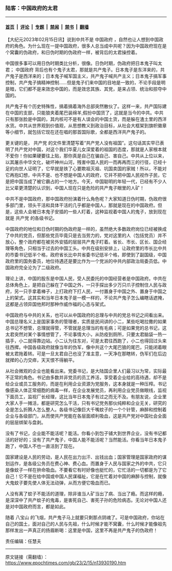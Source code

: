 ### 陆客：中国政府的太君

---

#### [首页](../../../..?n13930190) &nbsp;|&nbsp; [评论](../../../../../epoch-comment?n13930190) &nbsp;|&nbsp; [专题](../../../../../epoch-special?n13930190) &nbsp;|&nbsp; [禁闻](../../../../../epoch-news?n13930190) &nbsp;|&nbsp; [禁书](../../../../../books?n13930190) &nbsp;|&nbsp; [翻墙](https://github.com/gfw-breaker/nogfw/blob/master/README.md?n13930190)


<div class="post_content" id="artbody" itemprop="articleBody">
 <!-- article content begin -->
 <p>
  【大纪元2023年02月15日讯】说到中共不是
  <ok href="https://www.epochtimes.com/gb/tag/%E4%B8%AD%E5%9B%BD%E6%94%BF%E5%BA%9C.html">
   中国政府
  </ok>
  ，自然也让人想到中国政府的角色。为什么现在一提中国政府，很多人总当成中共呢？因为中国政府现在是个窝囊的伪政府，和日伪时期的伪政府一样，被背后的太君操控着。
 </p>
 <p>
  中国很多事可以用日伪时期类比分析，很像。日伪时期，伪政府把日本鬼子叫太君；
  <ok href="https://www.epochtimes.com/gb/tag/%E4%B8%AD%E5%9B%BD%E6%94%BF%E5%BA%9C.html">
   中国政府
  </ok>
  背后也有个鬼子太君，那就是共产鬼子。日本鬼子是东洋来的，共产鬼子是西洋来的；日本鬼子喊军国主义，共产鬼子喊共产主义；日本鬼子搞军事控制，共产鬼子搞精神控制……但是鬼子们来中国的目地是一致的，不论手段是明是暗，它们都不是来效忠中国的，而是效忠其族、其党，是来占领、统治和掠夺中国的。
 </p>
 <p>
  共产鬼子有个历史特殊性，搞着搞着海外总部突然散伙了。这样一来，共产国际建在中国的支部，只能狼夹着尾巴装绵羊,假扮中国货了，这就是当今的中共。中共只有那张脸是中国的，其内核可不是有人误会的中国土货，而是躲在渣土里的西洋水货。中共从世界观到价值观，从思想教义到政治目标，从社会大框架到旗帜徽章等小细节，就包括它现在还在唱的那首国际歌，全都是西洋共产鬼子的。
 </p>
 <p>
  更关键的是，
  <ok href="https://www.epochtimes.com/gb/tag/%E5%85%B1%E4%BA%A7%E5%85%9A.html">
   共产党
  </ok>
  的文件里清楚写着“共产党人没有祖国”。这句话其实早已表明了共产党对中国，对这个我们华夏儿女深爱着的祖国的态度，那就是人家根本就不爱你！你如果硬要往上贴，那你真是自己在骗自己、害自己。中共从上位以来，以其屠杀中华文化，破坏神州山河，残害中国人民的一而再再而三的行径，已经十足的向世人证明了，它早就是铁了心要欺祖灭祖、坑国卖国的家贼！所以，不能对它再抱幻想，中共不是、也不想是中国人的政府，它并不把中国人民视作子民，它是把中国当成了被它霸占的一个地方。今天，中国聪明的年轻一代，已经有不少人比父辈更清楚的认识到，中国人现在只是危险的共产鬼子眼里的人矿！
 </p>
 <p>
  中共不是中国政府，那中国政府扮演着什么角色呢？大家知道日伪时期，伪政府很多部门里，领头干活和具体干活的几乎都是中国人，那就是现在的中国政府。但是，这些人会被日本鬼子安插的一些人盯着，这种监视着中国人的鬼子，放到现在就是
  <ok href="https://www.epochtimes.com/gb/tag/%E5%85%B1%E4%BA%A7%E5%85%9A.html">
   共产党
  </ok>
  的各级书记。
 </p>
 <p>
  中国政府的地位和日伪时期的伪政府是一样的，虽然绝大多数政府岗位已经被换成了中共的党员，但那些党员毕竟只是去当劳力的，党对这里的人（包括党员）并不放心，整个政府都在被另外安插的层层共产鬼子盯着。省长、市长、区长、国企经理等角色，只相当于过去的中国工头。中共在级别安排上，让政府里的市长比中共的市委书记低半个格，政府省长比中共省委书记低半个格，即使到了副国级，中国政府里的国务委员，地位待遇还是要比作为一个党派的中共内部政治局委员低。中国政府完全沦为了二级政府。
 </p>
 <p>
  理论上讲，中国的股东是中国人民，受人民委托的中国经营者是中国政府。中共在总体角色上，是把自己躲在了中国之外，一只手探出多少万只爪子控制住人民与政府，另一只手拿着棒子，上打政府下打人民，一付置身于中国之外、置身于中国之上的架式。这其实和当年日本鬼子是一模一样的，不论共产鬼子怎么编瞎话遮掩，这都是占领异国他邦时那种作威作福的心态与架式。
 </p>
 <p>
  中国政府与中共的关系，也可以从中国政府的总理与中共的党总书记之间看出来。中国总理名义上是国家事务的管理者，实质是民间讲的小二，某些吃喝拉撒的如果总书记不想管，总理就得管，不管就是总理当的有毛病；可是如果党的总书记，这太君突然对某个事情想管了，不论事情大小，从防疫到厕所，只要太君脑袋一热一插手，小二就得靠边站。小二认为往东对，可是太君往西跑了，小二也得回过头来往西撵。中国各级政府就像当年的伪军，像中共这个大尾巴狼的尾巴，只能闭着眼被太君拖着转。可是一旦太君自己也没了准主意，一天净在那瞎转，伪军们在后边就撵的心力交瘁，天天恨不得躺平。
 </p>
 <p>
  从社会微观的企业也能看出来。党委书记，是大陆国企里人们最习以为常，实际最不正常的角色。书记由多数并非党员的员工养活，享受着企业给的高待遇，却不是给企业或员工服务的，而是在利用企业资源为党服务，这本身就是一种压榨。书记像感染人体正常细胞的病毒一样，在企业发展党员，再利用企业党员做眼线，监视下面员工，监视厂长经理，这比当年日本鬼子有过之而无不及。有朋友说，企业里大家人手一摊活，都是研究怎么干活，只有书记党务那伙纯粹和企业无关，研究的全是怎么折腾人怎么整人。各级书记像巨大千嘴蚊子的一个个针管，麻醉和控制着企业与各级部门，从而使共产党能在各层面顺利吸血，这是共产党对中国社会全面的层层绑架与盘剥。
 </p>
 <p>
  没有了书记，企业能不能活呢？能活。你看小到包子铺大到世界企业，没有书记都活的好好的；没有了共产鬼子，中国人能不能活呢？当然能活。你看当年日本鬼子跑了，中国人不也一直活到了现在。
 </p>
 <p>
  国家建设是人民的劳动，是人民在出力出汗、出钱出血；国家管理是国家政府的谋划运作，是各级公务员在费心神、费心血。而置身于人民与国家之外的中共，它只是像蚊子一样在拚命吸血。不要看它有时好像也挺忙的，它忙活的一切都是为了它自己！它不是在给中国或中国人民谋福祉，它是在忙着对中国的麻醉与控制，就像大鬼蚊子要先使人体无法动弹，从而方便它吸血而已。
 </p>
 <p>
  人没有离了蚊子不能活的道理，除非谁当人矿当出了病、当出了瘾。而这样的瘾，是深深中了共产蚊子的鬼毒，是害死自己、害死子孙的危险病态。无论对中国人还是对中国政府而言，都是如此。
 </p>
 <p>
  随着
  <ok href="https://www.epochtimes.com/gb/tag/%E5%85%AB%E5%AE%9D%E5%B1%B1.html">
   八宝山
  </ok>
  的飞烟，共产鬼子马上就要只剩那点阴魂了。可是中国政府，你站在自己的国土，面对自己的人民与先祖，什么时候才能不窝囊，什么时候才能像祖先那样发出一声真正的扬眉断喝：这里是中国，这里不再是共产鬼子的伪政府！
 </p>
 <p>
  责任编辑：任慧夫
 </p>
 <!-- article content end -->
 <div id="below_article_ad">
 </div>
</div>


---

原文链接（需翻墙）：https://www.epochtimes.com/gb/23/2/15/n13930190.htm